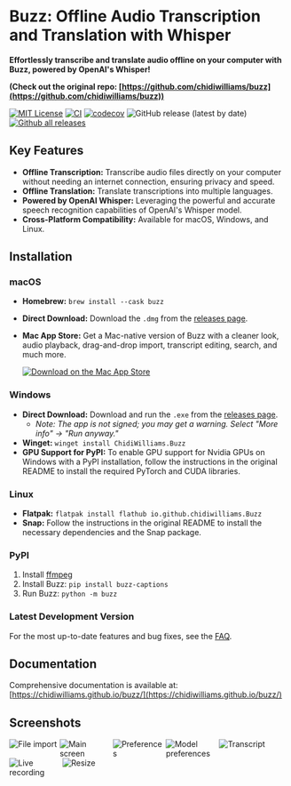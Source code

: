 # Buzz: Offline Audio Transcription and Translation with Whisper

**Effortlessly transcribe and translate audio offline on your computer with Buzz, powered by OpenAI's Whisper!**

**(Check out the original repo: [https://github.com/chidiwilliams/buzz](https://github.com/chidiwilliams/buzz))**

[![MIT License](https://img.shields.io/badge/license-MIT-green)](https://github.com/chidiwilliams/buzz/blob/main/LICENSE)
[![CI](https://github.com/chidiwilliams/buzz/actions/workflows/ci.yml/badge.svg)](https://github.com/chidiwilliams/buzz/actions/workflows/ci.yml)
[![codecov](https://codecov.io/github/chidiwilliams/buzz/branch/main/graph/badge.svg?token=YJSB8S2VEP)](https://codecov.io/github/chidiwilliams/buzz)
![GitHub release (latest by date)](https://img.shields.io/github/v/release/chidiwilliams/buzz)
[![Github all releases](https://img.shields.io/github/downloads/chidiwilliams/buzz/total.svg)](https://GitHub.com/chidiwilliams/buzz/releases/)

## Key Features

*   **Offline Transcription:** Transcribe audio files directly on your computer without needing an internet connection, ensuring privacy and speed.
*   **Offline Translation:** Translate transcriptions into multiple languages.
*   **Powered by OpenAI Whisper:** Leveraging the powerful and accurate speech recognition capabilities of OpenAI's Whisper model.
*   **Cross-Platform Compatibility:** Available for macOS, Windows, and Linux.

## Installation

### macOS

*   **Homebrew:** `brew install --cask buzz`
*   **Direct Download:** Download the `.dmg` from the [releases page](https://github.com/chidiwilliams/buzz/releases/latest).
*   **Mac App Store:** Get a Mac-native version of Buzz with a cleaner look, audio playback, drag-and-drop import, transcript editing, search, and much more.

    [<img src="https://toolbox.marketingtools.apple.com/api/badges/download-on-the-mac-app-store/black/en-us?size=250x83&releaseDate=1679529600" alt="Download on the Mac App Store" />](https://apps.apple.com/us/app/buzz-captions/id6446018936?mt=12&itsct=apps_box_badge&itscg=30200)

### Windows

*   **Direct Download:** Download and run the `.exe` from the [releases page](https://github.com/chidiwilliams/buzz/releases/latest).
    *   *Note: The app is not signed; you may get a warning. Select "More info" -> "Run anyway."*
*   **Winget:** `winget install ChidiWilliams.Buzz`
*   **GPU Support for PyPI:**  To enable GPU support for Nvidia GPUs on Windows with a PyPI installation, follow the instructions in the original README to install the required PyTorch and CUDA libraries.

### Linux

*   **Flatpak:**  `flatpak install flathub io.github.chidiwilliams.Buzz`
*   **Snap:**  Follow the instructions in the original README to install the necessary dependencies and the Snap package.

### PyPI

1.  Install [ffmpeg](https://www.ffmpeg.org/download.html)
2.  Install Buzz: `pip install buzz-captions`
3.  Run Buzz: `python -m buzz`

### Latest Development Version

For the most up-to-date features and bug fixes, see the [FAQ](https://chidiwilliams.github.io/buzz/docs/faq#9-where-can-i-get-latest-development-version).

## Documentation

Comprehensive documentation is available at: [https://chidiwilliams.github.io/buzz/](https://chidiwilliams.github.io/buzz/)

## Screenshots

<div style="display: flex; flex-wrap: wrap;">
    <img alt="File import" src="share/screenshots/buzz-1-import.png" style="max-width: 18%; margin-right: 1%;" />
    <img alt="Main screen" src="share/screenshots/buzz-2-main_screen.png" style="max-width: 18%; margin-right: 1%; height:auto;" />
    <img alt="Preferences" src="share/screenshots/buzz-3-preferences.png" style="max-width: 18%; margin-right: 1%; height:auto;" />
    <img alt="Model preferences" src="share/screenshots/buzz-3.2-model-preferences.png" style="max-width: 18%; margin-right: 1%; height:auto;" />
    <img alt="Transcript" src="share/screenshots/buzz-4-transcript.png" style="max-width: 18%; margin-right: 1%; height:auto;" />
    <img alt="Live recording" src="share/screenshots/buzz-5-live_recording.png" style="max-width: 18%; margin-right: 1%; height:auto;" />
    <img alt="Resize" src="share/screenshots/buzz-6-resize.png" style="max-width: 18%;" />
</div>